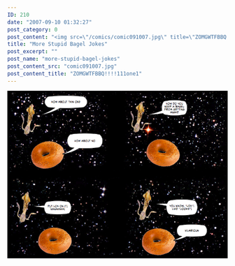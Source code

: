 ```yaml
---
ID: 210
date: "2007-09-10 01:32:27"
post_category: 0
post_content: "<img src=\"/comics/comic091007.jpg\" title=\"ZOMGWTFBBQ!!!!111one1\" />"
title: "More Stupid Bagel Jokes"
post_excerpt: ""
post_name: "more-stupid-bagel-jokes"
post_content_src: "comic091007.jpg"
post_content_title: "ZOMGWTFBBQ!!!!111one1"
---
```



[![ZOMGWTFBBQ!!!!111one1](/comics-hi-res/comic091007.jpg)](/comics-hi-res/comic091007.jpg)
